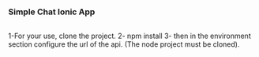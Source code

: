 ### Simple Chat Ionic App
```Instant messaging application developed in Ionic. It uses socket io for communication in real time.
```
1-For your use, clone the project.
2- npm install
3- then in the environment section configure the url of the api. (The node project must be cloned).
